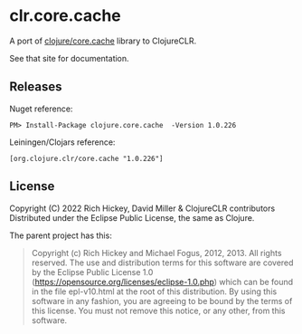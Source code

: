 # clr.core.cache

A port of [clojure/core.cache](https://github.com/clojure/core.cache) library to ClojureCLR.

See that site for documentation.

## Releases

Nuget reference:

```
PM> Install-Package clojure.core.cache  -Version 1.0.226
```

Leiningen/Clojars reference:

```
[org.clojure.clr/core.cache "1.0.226"]
```

## License


Copyright (C) 2022 Rich Hickey, David Miller & ClojureCLR contributors
Distributed under the Eclipse Public License, the same as Clojure.


The parent project has this:


>Copyright (c) Rich Hickey and Michael Fogus, 2012, 2013. All rights reserved. The use and distribution terms for this software are covered by the Eclipse Public License 1.0 (https://opensource.org/licenses/eclipse-1.0.php) which can be found in the file epl-v10.html at the root of this distribution. By using this software in any fashion, you are agreeing to be bound by
>  the terms of this license. You must not remove this notice, or any other, from this software.